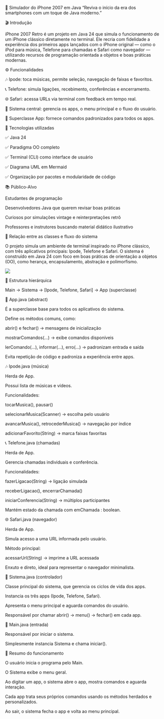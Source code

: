 
📱 Simulador do iPhone 2007 em Java
“Reviva o início da era dos smartphones com um toque de Java moderno.”

🎬 Introdução

iPhone 2007 Retro é um projeto em Java 24 que simula o funcionamento de um iPhone clássico diretamente no terminal. Ele recria com fidelidade a experiência dos primeiros apps lançados com o iPhone original — como o iPod para música, Telefone para chamadas e Safari como navegador — utilizando recursos de programação orientada a objetos e boas práticas modernas.

⚙️ Funcionalidades

🎶 Ipode: toca músicas, permite seleção, navegação de faixas e favoritos.

📞 Telefone: simula ligações, recebimento, conferências e encerramento.

🌐 Safari: acessa URLs via terminal com feedback em tempo real.

🧠 Sistema central: gerencia os apps, o menu principal e o fluxo do usuário.

🧱 Superclasse App: fornece comandos padronizados para todos os apps.

🧠 Tecnologias utilizadas

✅ Java 24

✅ Paradigma OO completo

✅ Terminal (CLI) como interface de usuário

✅ Diagrama UML em Mermaid

✅ Organização por pacotes e modularidade de código

📚 Público-Alvo

Estudantes de programação

Desenvolvedores Java que querem revisar boas práticas

Curiosos por simulações vintage e reinterpretações retrô

Professores e instrutores buscando material didático ilustrativo

🔁 Relação entre as classes e fluxo do sistema

O projeto simula um ambiente de terminal inspirado no iPhone clássico, com três aplicativos principais: Ipode, Telefone e Safari. O sistema é construído em Java 24 com foco em boas práticas de orientação a objetos (OO), como herança, encapsulamento, abstração e polimorfismo.

[![](https://mermaid.ink/img/pako:eNqNVV1v2jAU_SvIT1SFiBIYECGkbtWkSeWJbg9b9nCxb4i1xI5uHNSV0d9e5wNIQlY1L4nvPT6-5_jaOTCuBTKP8QjS9EHCjiD2lZCE3Eitek-ffeWrnn0KRO8-SXqHMpA_yyVsU0PAzWp1id7CliT1b2qRAHkIzVCs85n0RceghE77G0NS7RzHqYMiPAH6Gw5KIQ16JbCOkirQFFv-6xQS6evwUOkYcy1exVamjk2x3xIt6mpvY1TZqY76IkZzoHWWSg4NiQlkaUt1ihFy6-wZ30EHe1DdhISGNEeBXcmiih9SoG6EQchywa-w1yRNlx2RTA084FoKCak15dGOX0vYaw0WVAzvQPb5-u_kjTRZpO9NBlHL_CINZPJS_psPQD6fs1KZzn17sh4HWuGH9i6AF6RHuQMOHc5YxzluL4Bm11lj8wZWARIq-93Vf4rbFrSoEGIQjQ0bYlxFrZat1hGCqmX5hbfTzpboDQRA8kOSgWNq-_I7RR2tkFHU5f7V0QjbBld2NBRKe4LQMuUnCetdcNoh77xZtWxaSvEqTZ0FrEGqplgbqOT8-n3TmpMf9eW_4bAopBVqFnAOn9Yuw5Xe4XBVo6gFmyS1RJOmqLokCQs0G7AdScG8AKIUByxGe4_lY1Zo85kJMUafefZTAP3xma-OdlIC6qfWMfMMZXYa6WwXngZZIsBgdZmfEahEfpdmyjBvsigYmHdgz8wbj-6c2XTs3k3cxXjhTt3pgP21oLkzniwWs_mn0cgdzVz3OGAvxZojZz6zGBT2KqB19QPJX8c3I5Xlug?type=png)](https://mermaid.live/edit#pako:eNqNVV1v2jAU_SvIT1SFiBIYECGkbtWkSeWJbg9b9nCxb4i1xI5uHNSV0d9e5wNIQlY1L4nvPT6-5_jaOTCuBTKP8QjS9EHCjiD2lZCE3Eitek-ffeWrnn0KRO8-SXqHMpA_yyVsU0PAzWp1id7CliT1b2qRAHkIzVCs85n0RceghE77G0NS7RzHqYMiPAH6Gw5KIQ16JbCOkirQFFv-6xQS6evwUOkYcy1exVamjk2x3xIt6mpvY1TZqY76IkZzoHWWSg4NiQlkaUt1ihFy6-wZ30EHe1DdhISGNEeBXcmiih9SoG6EQchywa-w1yRNlx2RTA084FoKCak15dGOX0vYaw0WVAzvQPb5-u_kjTRZpO9NBlHL_CINZPJS_psPQD6fs1KZzn17sh4HWuGH9i6AF6RHuQMOHc5YxzluL4Bm11lj8wZWARIq-93Vf4rbFrSoEGIQjQ0bYlxFrZat1hGCqmX5hbfTzpboDQRA8kOSgWNq-_I7RR2tkFHU5f7V0QjbBld2NBRKe4LQMuUnCetdcNoh77xZtWxaSvEqTZ0FrEGqplgbqOT8-n3TmpMf9eW_4bAopBVqFnAOn9Yuw5Xe4XBVo6gFmyS1RJOmqLokCQs0G7AdScG8AKIUByxGe4_lY1Zo85kJMUafefZTAP3xma-OdlIC6qfWMfMMZXYa6WwXngZZIsBgdZmfEahEfpdmyjBvsigYmHdgz8wbj-6c2XTs3k3cxXjhTt3pgP21oLkzniwWs_mn0cgdzVz3OGAvxZojZz6zGBT2KqB19QPJX8c3I5Xlug)

🧱 Estrutura hierárquica

Main → Sistema → [Ipode, Telefone, Safari] → App (superclasse)

📌 App.java (abstract)

É a superclasse base para todos os aplicativos do sistema.

Define os métodos comuns, como:

abrir() e fechar() → mensagens de inicialização

mostrarComandos(...) → exibe comandos disponíveis

lerComando(...), informar(...), erro(...) → padronizam entrada e saída

Evita repetição de código e padroniza a experiência entre apps.

🎶 Ipode.java (música)

Herda de App.

Possui lista de músicas e vídeos.

Funcionalidades:

tocarMusica(), pausar()

selecionarMusica(Scanner) → escolha pelo usuário

avancarMusica(), retrocederMusica() → navegação por índice

adicionarFavorito(String) → marca faixas favoritas

📞 Telefone.java (chamadas)

Herda de App.

Gerencia chamadas individuais e conferência.

Funcionalidades:

fazerLigacao(String) → ligação simulada

receberLigacao(), encerrarChamada()

iniciarConferencia(String) → múltiplos participantes

Mantém estado da chamada com emChamada : boolean.

🌐 Safari.java (navegador)

Herda de App.

Simula acesso a uma URL informada pelo usuário.

Método principal:

acessarUrl(String) → imprime a URL acessada

Enxuto e direto, ideal para representar o navegador minimalista.

🧭 Sistema.java (controlador)

Classe principal do sistema, que gerencia os ciclos de vida dos apps.

Instancia os três apps (Ipode, Telefone, Safari).

Apresenta o menu principal e aguarda comandos do usuário.

Responsável por chamar abrir() → menu() → fechar() em cada app.

🎯 Main.java (entrada)

Responsável por iniciar o sistema.

Simplesmente instancia Sistema e chama iniciar().

🧬 Resumo do funcionamento

O usuário inicia o programa pelo Main.

O Sistema exibe o menu geral.

Ao digitar um app, o sistema abre o app, mostra comandos e aguarda interação.

Cada app trata seus próprios comandos usando os métodos herdados e personalizados.

Ao sair, o sistema fecha o app e volta ao menu principal.
